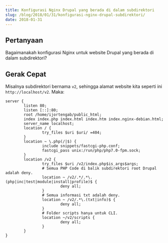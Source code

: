 ```yaml
---
title: Konfigurasi Nginx Drupal yang berada di dalam subdirektori
slug: /blog/2018/01/31/konfigurasi-nginx-drupal-subdirektori/
date: 2018-01-31
---
```


## Pertanyaan

Bagaimanakah konfigurasi Nginx untuk website Drupal yang berada di dalam subdirektori?

## Gerak Cepat

Misalnya subdirektori bernama `v2`, sehingga alamat website kita seperti ini `http://localhost/v2`. Maka:

```
server {
        listen 80;
        listen [::]:80;
        root /home/ijortengab/public_html;
        index index.php index.html index.htm index.nginx-debian.html;
        server_name localhost;
        location / {
                try_files $uri $uri/ =404;
        }
        location ~ \.php(/|$) {
                include snippets/fastcgi-php.conf;
                fastcgi_pass unix:/run/php/php7.0-fpm.sock;
        }
        location /v2 {
                try_files $uri /v2/index.php$is_args$args;
                # Semua PHP Code di balik subdirektori root Drupal adalah deny.
                location ~ /v2/.*/.*\.(php|inc|test|module|install|profile)$ {
                        deny all;
                }
                # Semua informasi txt adalah deny.
                location ~ /v2/.*\.(txt|info)$ {
                        deny all;
                }
                # Folder scripts hanya untuk CLI.
                location ~/v2/scripts {
                        deny all;
                }
        }
}
```